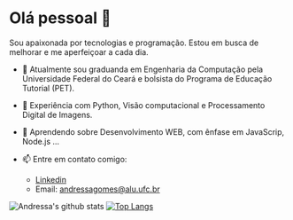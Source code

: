 # Olá pessoal 👋

Sou apaixonada por tecnologias e programação. Estou em busca de melhorar e me aperfeiçoar a cada dia.

 - 🔭 Atualmente sou graduanda em Engenharia da Computação pela Universidade Federal do Ceará e bolsista do Programa de Educação Tutorial (PET).
 - 👯 Experiência com Python, Visão computacional e Processamento Digital de Imagens.
 - 🌱 Aprendendo sobre Desenvolvimento WEB, com ênfase em JavaScrip, Node.js ...
 - 📫 Entre em contato comigo: 
 
     - [Linkedin](https://www.linkedin.com/in/andressa-gomes-moreira-a33939149/)
     - Email: andressagomes@alu.ufc.br

![Andressa's github stats](https://github-readme-stats.vercel.app/api?username=andressagomes26&hide=stars,prs,issues,contribs&count_private=true)
[![Top Langs](https://github-readme-stats.vercel.app/api/top-langs/?username=andressagomes26&hide=java,Objective-C&layout=compact)](https://github.com/anuraghazra/github-readme-stats)
